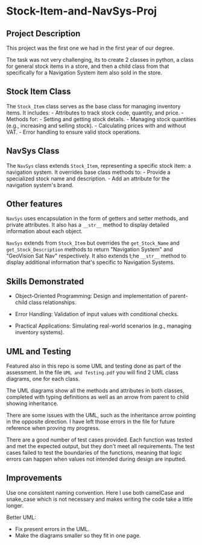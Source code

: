 # Stock-Item-and-NavSys-Proj

## Project Description
This project was the first one we had in the first year of our degree.

The task was not very challenging, its to create 2 classes in python, a class for general stock items in a store, and then a child class from that specifically for a Navigation System item also sold in the store.


## Stock Item Class
The ```Stock_Item``` class serves as the base class for managing inventory items. It includes:
    -   Attributes to track stock code, quantity, and price.
    -   Methods for:
        -   Setting and getting stock details.
        -   Managing stock quantities (e.g., increasing and selling stock).
        -   Calculating prices with and without VAT.
        -   Error handling to ensure valid stock operations.


## NavSys Class
The ```NavSys``` class extends ```Stock_Item```, representing a specific stock item: a navigation system. It overrides base class methods to:
    -   Provide a specialized stock name and description.
    -   Add an attribute for the navigation system's brand.


## Other features
```NavSys``` uses encapsulation in the form of getters and setter methods, and private attributes.
It also has a ```__str__``` method to display detailed information about each object.

```NavSys``` extends from ```Stock_Item``` but overrides the ```get_Stock_Name``` and ```get_Stock_Description``` methods to return "Navigation System" and "GeoVision Sat Nav" respectively. It also extends t;he ```__str__``` method to display additional information that's specific to Navigation Systems.


## Skills Demonstrated

-   Object-Oriented Programming: Design and implementation of parent-child class relationships.

-   Error Handling: Validation of input values with conditional checks.

-   Practical Applications: Simulating real-world scenarios (e.g., managing inventory systems).


## UML and Testing

Featured also in this repo is some UML and testing done as part of the assessment.
In the file ```UML and Testing.pdf``` you will find 2 UML class diagrams, one for each class.

The UML diagrams show all the methods and attributes in both classes, completed with typing definitions as well as an arrow from parent to child showing inheritance.

There are some issues with the UML, such as the inheritance arrow pointing in the opposite direction. I have left those errors in the file for future reference when proving my progress.


There are a good number of test cases provided. Each function was tested and met the expected output, but they don't meet all requirements. The test cases failed to test the boundaries of the functions, meaning that logic errors can happen when values not intended during design are inputted.


## Improvements

Use one consistent naming convention. Here I use both camelCase and snake_case which is not necessary and makes writing the code take a little longer.

Better UML:
- Fix present errors in the UML.
- Make the diagrams smaller so they fit in one page.